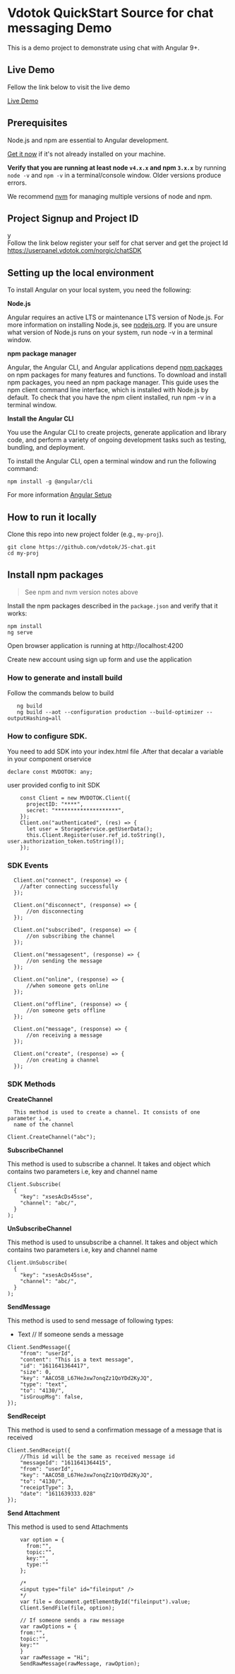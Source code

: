 # Vdotok QuickStart Source for chat messaging Demo
This is a demo project to demonstrate using chat  with Angular 9+.

## Live Demo
 Fellow the link below to visit the live demo
 
  <a href="https://chat.vdotok.com" target="_blank" title="Chat Demo">Live Demo</a> 
  
 
## Prerequisites

Node.js and npm are essential to Angular development. 
    
<a href="https://docs.npmjs.com/getting-started/installing-node" target="_blank" title="Installing Node.js and updating npm">
Get it now</a> if it's not already installed on your machine.
 
**Verify that you are running at least node `v4.x.x` and npm `3.x.x`**
by running `node -v` and `npm -v` in a terminal/console window.
Older versions produce errors.

We recommend [nvm](https://github.com/creationix/nvm) for managing multiple versions of node and npm.

 

## Project Signup and Project ID


y	
Follow the link below register your self for chat server and get the project Id
	https://userpanel.vdotok.com/norgic/chatSDK

## Setting up the local environment

To install Angular on your local system, you need the following:


**Node.js**

Angular requires an active LTS or maintenance LTS version of Node.js.
For more information on installing Node.js, see <a href="https://nodejs.org">nodejs.org</a>. If you are unsure what version of Node.js runs on your system, run node -v in a terminal window.

**npm package manager**

Angular, the Angular CLI, and Angular applications depend <a href="https://docs.npmjs.com/getting-started/what-is-npm"> npm packages </a> on npm packages for many features and functions. To download and install npm packages, you need an npm package manager. This guide uses the npm client command line interface, which is installed with Node.js by default. To check that you have the npm client installed, run npm -v in a terminal window.


**Install the Angular CLI**

You use the Angular CLI to create projects, generate application and library code, and perform a variety of ongoing development tasks such as testing, bundling, and deployment.

To install the Angular CLI, open a terminal window and run the following command:

```
npm install -g @angular/cli
```

For more information <a href="https://angular.io/guide/setup-local"> Angular Setup</a>


## How to run it locally

Clone this repo into new project folder (e.g., `my-proj`).
```shell
git clone https://github.com/vdotok/JS-chat.git 
cd my-proj

```

## Install npm packages

> See npm and nvm version notes above

Install the npm packages described in the `package.json` and verify that it works:

```shell
npm install
ng serve
```
Open browser application is running at http://localhost:4200

Create new account using sign up form and use the application

###  How to generate and install build 
Follow the commands below to build
 
```shell
   ng build 
   ng build --aot --configuration production --build-optimizer --outputHashing=all
```



### How to configure SDK.
You need to add SDK into your index.html file .After that decalar a variable in your component  orservice

```shell
declare const MVDOTOK: any;

```

user provided config to init SDK

```shell
    const Client = new MVDOTOK.Client({
      projectID: "****",
      secret: "********************",
    });
    Client.on("authenticated", (res) => {
      let user = StorageService.getUserData();
      this.Client.Register(user.ref_id.toString(), user.authorization_token.toString());
    });
```
### SDK Events


```
  Client.on("connect", (response) => {
    //after connecting successfully
  });

  Client.on("disconnect", (response) => {
      //on disconnecting
  });

  Client.on("subscribed", (response) => {
      //on subscribing the channel
  });

  Client.on("messagesent", (response) => {
      //on sending the message
  });

  Client.on("online", (response) => {
      //when someone gets online
  });

  Client.on("offline", (response) => {
      //on someone gets offline
  });

  Client.on("message", (response) => {
      //on receiving a message
  });

  Client.on("create", (response) => {
      //on creating a channel
  });

```

### SDK Methods

**CreateChannel**

      This method is used to create a channel. It consists of one parameter i.e,
      name of the channel
           
           
```
Client.CreateChannel("abc");
```
**SubscribeChannel**

This method is used to subscribe a channel. It takes and object which contains two parameters i.e, key and channel name

```
Client.Subscribe(
  {
    "key": "xsesAcDs45sse",
    "channel": "abc/",
  }
);

```

**UnSubscribeChannel**

This method is used to unsubscribe a channel. It takes and object which contains two parameters i.e, key and channel name

```
Client.UnSubscribe(
  {
    "key": "xsesAcDs45sse",
    "channel": "abc/",
  }
);
```


**SendMessage**


This method is used to send message of following types:

-	Text
// If someone sends a message

```
Client.SendMessage({
    "from": "userId",
    "content": "This is a text message",
    "id": "1611641364417",
    "size": 0,
    "key": "AACO5B_L67HeJxw7onqZz1QoYDd2KyJQ",
    "type": "text",
    "to": "4130/",
    "isGroupMsg": false,
});
```

**SendReceipt**

This method is used to send a confirmation message of a message that is received

```
Client.SendReceipt({ 
    //This id will be the same as received message id           
    "messageId": "1611641364415",
    "from": "userId",
    "key": "AACO5B_L67HeJxw7onqZz1QoYDd2KyJQ",
    "to": "4130/",
    "receiptType": 3,
    "date": "1611639333.028"
});
```

**Send Attachment**

This method is used to send Attachments 

```
    var option = {
      from:"",
      topic:"",
      key:"",
      type:""
    };

    /*
    <input type="file" id="fileinput" />
    */
    var file = document.getElementById("fileinput").value;
    Client.SendFile(file, option);

    // If someone sends a raw message
    var rawOptions = {
    from:"",
    topic:"",
    key:""
    }
    var rawMessage = "Hi";
    SendRawMessage(rawMessage, rawOption);
```

